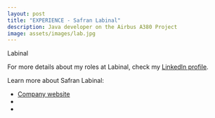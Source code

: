 ```yaml
---
layout: post
title: "EXPERIENCE - Safran Labinal"
description: Java developer on the Airbus A380 Project
image: assets/images/lab.jpg
---
```


Labinal

For more details about my roles at Labinal, check my [LinkedIn profile](https://www.linkedin.com/in/christophebenoist/).

Learn more about Safran Labinal:
- <a href="https://www.safran-electrical-power.com/">Company website</a>
- <a href=""></a>
- <a href=""></a>